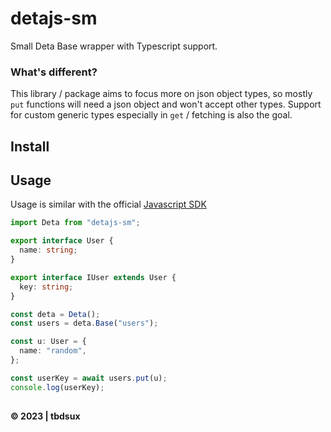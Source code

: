 # detajs-sm

Small Deta Base wrapper with Typescript support.

### What's different?

This library / package aims to focus more on json object types, so mostly `put` functions will need a json object and won't accept other types.
Support for custom generic types especially in `get` / fetching is also the goal.

## Install

## Usage

Usage is similar with the official [Javascript SDK](https://github.com/deta/deta-javascript)

```ts
import Deta from "detajs-sm";

export interface User {
  name: string;
}

export interface IUser extends User {
  key: string;
}

const deta = Deta();
const users = deta.Base("users");

const u: User = {
  name: "random",
};

const userKey = await users.put(u);
console.log(userKey);
```

##

**&copy; 2023 | tbdsux**

